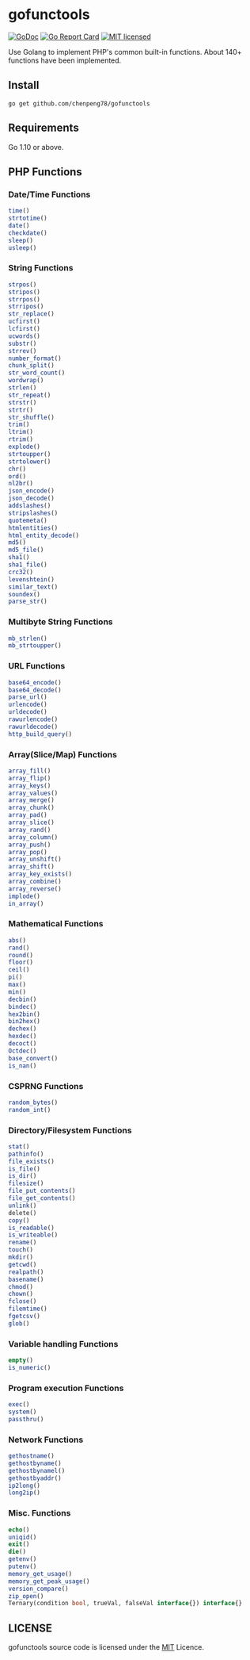 # gofunctools

[![GoDoc](https://godoc.org/github.com/chenpeng78/gofunctools?status.svg)](https://godoc.org/github.com/chenpeng78/gofunctools)
[![Go Report Card](https://goreportcard.com/badge/github.com/chenpeng78/gofunctools)](https://goreportcard.com/report/github.com/chenpeng78/gofunctools)
[![MIT licensed][3]][4]

[3]: https://img.shields.io/badge/license-MIT-blue.svg
[4]: LICENSE

Use Golang to implement PHP's common built-in functions. About 140+ functions have been implemented.

## Install
```shell
go get github.com/chenpeng78/gofunctools
```

## Requirements
Go 1.10 or above.

## PHP Functions

### Date/Time Functions
```php
time()
strtotime()
date()
checkdate()
sleep()
usleep()
```

### String Functions
```php
strpos()
stripos()
strrpos()
strripos()
str_replace()
ucfirst()
lcfirst()
ucwords()
substr()
strrev()
number_format()
chunk_split()
str_word_count()
wordwrap()
strlen()
str_repeat()
strstr()
strtr()
str_shuffle()
trim()
ltrim()
rtrim()
explode()
strtoupper()
strtolower()
chr()
ord()
nl2br()
json_encode()
json_decode()
addslashes()
stripslashes()
quotemeta()
htmlentities()
html_entity_decode()
md5()
md5_file()
sha1()
sha1_file()
crc32()
levenshtein()
similar_text()
soundex()
parse_str()
```

### Multibyte String Functions
```php
mb_strlen()
mb_strtoupper()
```

### URL Functions
```php
base64_encode()
base64_decode()
parse_url()
urlencode()
urldecode()
rawurlencode()
rawurldecode()
http_build_query()
```

### Array(Slice/Map) Functions
```php
array_fill()
array_flip()
array_keys()
array_values()
array_merge()
array_chunk()
array_pad()
array_slice()
array_rand()
array_column()
array_push()
array_pop()
array_unshift()
array_shift()
array_key_exists()
array_combine()
array_reverse()
implode()
in_array()
```

### Mathematical Functions
```php
abs()
rand()
round()
floor()
ceil()
pi()
max()
min()
decbin()
bindec()
hex2bin()
bin2hex()
dechex()
hexdec()
decoct()
Octdec()
base_convert()
is_nan()
```

### CSPRNG Functions
```php
random_bytes()
random_int()
```

### Directory/Filesystem Functions
```php
stat()
pathinfo()
file_exists()
is_file()
is_dir()
filesize()
file_put_contents()
file_get_contents()
unlink()
delete()
copy()
is_readable()
is_writeable()
rename()
touch()
mkdir()
getcwd()
realpath()
basename()
chmod()
chown()
fclose()
filemtime()
fgetcsv()
glob()
```

### Variable handling Functions
```php
empty()
is_numeric()
```

### Program execution Functions
```php
exec()
system()
passthru()
```

### Network Functions
```php
gethostname()
gethostbyname()
gethostbynamel()
gethostbyaddr()
ip2long()
long2ip()
```

### Misc. Functions
```php
echo()
uniqid()
exit()
die()
getenv()
putenv()
memory_get_usage()
memory_get_peak_usage()
version_compare()
zip_open()
Ternary(condition bool, trueVal, falseVal interface{}) interface{}
```

## LICENSE
gofunctools source code is licensed under the [MIT](https://github.com/chenpeng78/gofunctools/blob/master/LICENSE) Licence.
